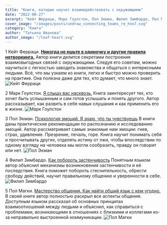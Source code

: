 ```yaml
---
title: "Книги, которые научат взаимодействовать с окружающими"
date: "2022-08-27"
excerpt: "Кейт Ферраци, Марк Гоулстон, Пол Экман, Филип Зимбардо, Пол Магки"
cover_image: "/images/posts/undraw_connecting_teams_re_hno7.svg"
category: "Книга"
author: "Татьяна Иванова"
author_image: "/leaf-heart.svg"
---
```


1 Кейт Ферраци. **[Никогда не ешьте в одиночку и другие правила нетворкинга.](https://www.litres.ru/keyt-ferracci/nikogda-ne-eshte-v-odinochku-i-drugie-pravila-netvorkinga/)**
Автор книги делится секретами построения взаимовыгодных связей с окружающими. Следуя его советам, можно научиться с легкостью заводить знакомства и общаться с интересными людьми. Всё, что мы узнаем из книги, легко и быстро можно проверить на практике. Она полезна даже для тех, кто думает, что много знает.
![Кейт Ферраци](/images/books/591105-keyt-ferracci-nikogda-ne-eshte-v-odinochku-i-drugie-pravila-netvorkinga.webp)

2 Марк Гоулстон. [Я слышу вас насквозь.](https://www.litres.ru/mark-goulston/ya-slyshu-vas-naskvoz/)
Книга заинтересует тех, кто хочет быть услышанным и сам готов услышать и понять другого. Автор рассказывает, как развить в себе навык слушания и как применить его в жизни.
![Марк Гоулстон](/images/books/3949965-mark-goulston-ya-slyshu-vas-naskvoz.webp)

3 Пол Экман. [Психология эмоций. Я знаю, что ты чувствуешь](https://www.labirint.ru/books/783585/)
В книги даны практические рекомендации по распознанию и исследованию эмоций. Автор рассматривает самые знакомые нам эмоции: гнев, страх, удивление. Презрение, печаль, горе. Книга научит понимать себя и просчитывать других, отделять истину от лжи, чтобы впоследствии по одному взгляду на человека мы могли сообразить, правду он говорит или нет.
![Пол Экман](/images/books/cover-pol-ecman.webp)

4 Филип Зимбардо. [Как побороть застенчивость](https://www.litres.ru/filip-zimbardo/kak-poborot-zastenchivost/)
Понятным языком автор объяснил механизмы возникновения застенчивости и её последствия. Книга поможет побороть стеснительность, обрести свободу действий, научит правильному общению и уверенности в себе.
![Филип Зимбардо](/images/books/6741412-filip-zimbardo-kak-poborot-zastenchivost.webp)

5 Пол Магки. [Мастерство общения. Как найти общий язык с кем угодно.](https://www.litres.ru/pol-makgi/ma-6597098/)
В своей книге автор полностью раскрыл все аспекты общения. Доступным языком рассказал об основных принципах взаимоотношений между людьми и объяснил, как справиться с проблемами, возникающими в отношениях с близкими и коллегами из-за неправильно выстроенной коммуникации.
![Пол Магки](/images/books/0_a9f155f18dbde2da6f4a080344ef5caa_1568149724.png)
